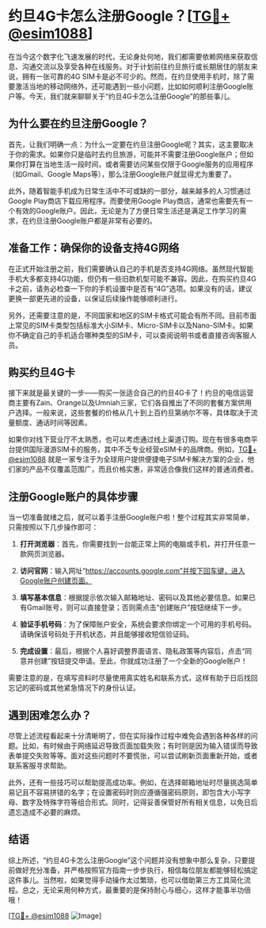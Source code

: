 # 约旦4G卡怎么注册Google？[[TG💪+ @esim1088](https://t.me/s/esim1088)]

在当今这个数字化飞速发展的时代，无论身处何地，我们都需要依赖网络来获取信息、沟通交流以及享受各种在线服务。对于计划前往约旦旅行或长期居住的朋友来说，拥有一张可靠的4G SIM卡是必不可少的。然而，在约旦使用手机时，除了需要激活当地的移动网络外，还可能遇到一些小问题，比如如何顺利注册Google账户等。今天，我们就来聊聊关于“约旦4G卡怎么注册Google”的那些事儿。

## 为什么要在约旦注册Google？

首先，让我们明确一点：为什么一定要在约旦注册Google呢？其实，这主要取决于你的需求。如果你只是临时去约旦旅游，可能并不需要注册Google账户；但如果你打算在当地生活一段时间，或者需要访问某些仅限于Google服务的应用程序（如Gmail、Google Maps等），那么注册Google账户就显得尤为重要了。

此外，随着智能手机成为日常生活中不可或缺的一部分，越来越多的人习惯通过Google Play商店下载应用程序。而要使用Google Play商店，通常也需要先有一个有效的Google账户。因此，无论是为了方便日常生活还是满足工作学习的需求，在约旦注册Google账户都是非常有必要的。

## 准备工作：确保你的设备支持4G网络

在正式开始注册之前，我们需要确认自己的手机是否支持4G网络。虽然现代智能手机大多都支持4G功能，但仍有一些旧款机型可能不兼容。因此，在购买约旦4G卡之前，请务必检查一下你的手机设置中是否有“4G”选项。如果没有的话，建议更换一部更先进的设备，以保证后续操作能够顺利进行。

另外，还需要注意的是，不同国家和地区的SIM卡格式可能会有所不同。目前市面上常见的SIM卡类型包括标准大小SIM卡、Micro-SIM卡以及Nano-SIM卡。如果你不确定自己的手机适合哪种类型的SIM卡，可以查阅说明书或者直接咨询客服人员。

## 购买约旦4G卡

接下来就是最关键的一步——购买一张适合自己的约旦4G卡了！约旦的电信运营商主要有Zain、Orange以及Umniah三家，它们各自推出了不同的套餐方案供用户选择。一般来说，这些套餐的价格从几十到上百约旦第纳尔不等，具体取决于流量额度、通话时间等因素。

如果你对线下营业厅不太熟悉，也可以考虑通过线上渠道订购。现在有很多电商平台提供国际漫游SIM卡的服务，其中不乏专业经营eSIM卡的品牌商。例如，[TG💪+ @esim1088](https://t.me/s/esim1088) 就是一家专注于为全球用户提供便捷电子SIM卡解决方案的企业，他们家的产品不仅覆盖范围广，而且价格实惠，非常适合像我们这样的普通消费者。

## 注册Google账户的具体步骤

当一切准备就绪之后，就可以着手注册Google账户啦！整个过程其实非常简单，只需按照以下几步操作即可：

1. **打开浏览器**：首先，你需要找到一台能正常上网的电脑或手机，并打开任意一款网页浏览器。
   
2. **访问官网**：输入网址“https://accounts.google.com”并按下回车键，进入Google账户创建页面。

3. **填写基本信息**：根据提示依次输入邮箱地址、密码以及其他必要信息。如果已有Gmail账号，则可以直接登录；否则需点击“创建账户”按钮继续下一步。

4. **验证手机号码**：为了保障账户安全，系统会要求你绑定一个可用的手机号码。请确保该号码处于开机状态，并且能够接收短信验证码。

5. **完成设置**：最后，根据个人喜好调整界面语言、隐私政策等内容后，点击“同意并创建”按钮提交申请。至此，你就成功注册了一个全新的Google账户！

需要注意的是，在填写资料时尽量使用真实姓名和联系方式，这样有助于日后找回忘记的密码或其他紧急情况下的身份认证。

## 遇到困难怎么办？

尽管上述流程看起来十分清晰明了，但在实际操作过程中难免会遇到各种各样的问题。比如，有时候由于网络延迟导致页面加载失败；有时则是因为输入错误而导致表单提交失败等等。面对这些问题时不要慌张，可以尝试刷新页面重新开始，或者联系客服寻求帮助。

此外，还有一些技巧可以帮助提高成功率。例如，在选择邮箱地址时尽量挑选简单易记且不容易拼错的名字；在设置密码时则应遵循强密码原则，即包含大小写字母、数字及特殊字符等组合形式。同时，记得妥善保管好所有相关信息，以免日后遗忘造成不必要的麻烦。

## 结语

综上所述，“约旦4G卡怎么注册Google”这个问题并没有想象中那么复杂，只要提前做好充分准备，并严格按照官方指南一步步执行，相信每位朋友都能够轻松搞定这件事儿。当然啦，如果觉得手动操作太过繁琐，也可以借助第三方工具简化流程。总之，无论采用何种方式，最重要的是保持耐心与细心，这样才能事半功倍哦！

[[TG💪+ @esim1088](https://t.me/s/esim1088) ![Image](https://i.postimg.cc/4NQfJmqS/Snipaste-2025-05-13-00-14-12.png)]